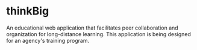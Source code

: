 # thinkBig
An educational web application that facilitates peer collaboration and organization for long-distance learning. This application is being designed for an agency's training program.
